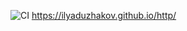 ![CI](https://github.com/IlyaDuzhakov/http/actions/workflows/web.yml/badge.svg)
https://ilyaduzhakov.github.io/http/

